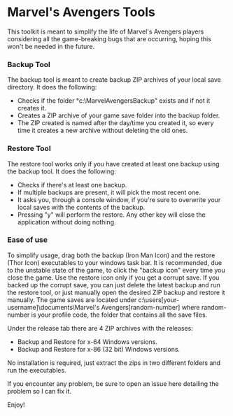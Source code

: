# Marvel's Avengers Tools

This toolkit is meant to simplify the life of Marvel's Avengers players considering all the game-breaking bugs that are occurring, hoping this won't be needed in the future.

### Backup Tool

The backup tool is meant to create backup ZIP archives of your local save directory. It does the following:

* Checks if the folder °c:\MarvelAvengersBackup" exists and if not it creates it.
* Creates a ZIP archive of your game save folder into the backup folder.
* The ZIP created is named after the day/time you created it, so every time it creates a new archive without deleting the old ones.

### Restore Tool

The restore tool works only if you have created at least one backup using the backup tool. It does the following:

* Checks if there's at least one backup.
* If multiple backups are present, it will pick the most recent one.
* It asks you, through a console window, if you're sure to overwrite your local saves with the contents of the backup.
* Pressing "y" will perform the restore. Any other key will close the application without doing nothing.

### Ease of use

To simplify usage, drag both the backup (Iron Man Icon) and the restore (Thor Icon) executables to your windows task bar.
It is recommended, due to the unstable state of the game, to click the "backup icon" every time you close the game.
Use the restore icon only if you get a corrupt save. If you backed up the corrupt save, you can just delete the latest backup and run the restore tool, or just manually open the desired ZIP backup and restore it manually. The game saves are located under c:\users\[your-username]\documents\Marvel's Avengers\[random-number] where random-number is your profile code, the folder that contains all the save files.

Under the release tab there are 4 ZIP archives with the releases:

* Backup and Restore for x-64 Windows versions.
* Backup and Restore for x-86 (32 bit) Windows versions.

No installation is required, just extract the zips in two different folders and run the executables.

If you encounter any problem, be sure to open an issue here detailing the problem so I can fix it.

Enjoy!